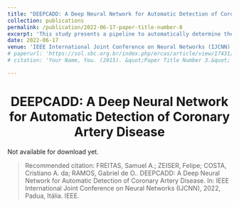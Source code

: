 ```yaml
---
title: "DEEPCADD: A Deep Neural Network for Automatic Detection of Coronary Artery Disease"
collection: publications
permalink: /publication/2022-06-17-paper-title-number-8
excerpt: 'This study presents a pipeline to automatically determine the presence of narrowing in the right coronary artery (RCA).'
date: 2022-06-17
venue: 'IEEE International Joint Conference on Neural Networks (IJCNN)'
# paperurl: 'https://sol.sbc.org.br/index.php/ercas/article/view/17431/17267'
# citation: 'Your Name, You. (2015). &quot;Paper Title Number 3.&quot; <i>Journal 1</i>. 1(3).'

---
```


<h1 align="center">
  <a>DEEPCADD: A Deep Neural Network for Automatic Detection of Coronary Artery Disease</a>
  <br/> 
</h1>

<!-- > This study presents a pipeline to automatically determine the presence of narrowing in the right coronary artery (RCA) angiography exams, segmenting the artery silhouette, selecting regions of interest (ROIs) followed by a classification model. -->

<!-- [Download paper here](https://sol.sbc.org.br/index.php/ercas/article/view/17431/17267) -->
Not available for download yet.

> Recommended citation: FREITAS, Samuel A.; ZEISER, Felipe; COSTA, Cristiano A. da; RAMOS, Gabriel de O.. DEEPCADD: A Deep Neural Network for Automatic Detection of Coronary Artery Disease. In: IEEE International Joint Conference on Neural Networks (IJCNN), 2022, Padua, Itália. IEEE. 

<!-- Sociedade Brasileira de Computação, 2021 . p. 26-29. DOI: https://doi.org/10.5753/ercas.2021.17431. -->